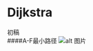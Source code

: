 # Dijkstra
初稿  
####A-F最小路径
![alt 图片](https://img-blog.csdn.net/20180608210650251?watermark/2/text/aHR0cHM6Ly9ibG9nLmNzZG4ubmV0L3FxXzQxNzAwMTUx/font/5a6L5L2T/fontsize/400/fill/I0JBQkFCMA==/dissolve/70)
